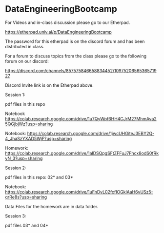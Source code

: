 # DataEngineeringBootcamp

For Videos and in-class discussion please go to our Etherpad.

https://etherpad.univ.ai/p/DataEngineeringBootcamp

The password for this etherpad is on the discord forum and has been distributed in class.

For a forum to discuss topics from the class please go to the following forum on our discord:

https://discord.com/channels/857575846658834452/1097520656536571927

Discord Invite link is on the Etherpad above. 

Session 1:

pdf files in this repo

Notebook <https://colab.research.google.com/drive/1u7QyWpf6HH4CJrM27MhmAva25QGjbjWz?usp=sharing>

Notebook: <https://colab.research.google.com/drive/1jwcUHGiteJ3EBY2Q-4_JhaSzYXAD5WjF?usp=sharing>

Homework: <https://colab.research.google.com/drive/1alDSQpgSFtZFFuJ7Fhcx8odS0fRkvN_3?usp=sharing>

Session 2:

pdf files in this repo: 02* and 03*

Notebook: https://colab.research.google.com/drive/1uFnDvL02fcfIOGklAaH6vUSz5-qrRe8s?usp=sharing

Data Files for the homework are in data folder.

Session 3:

pdf files 03* and 04*
